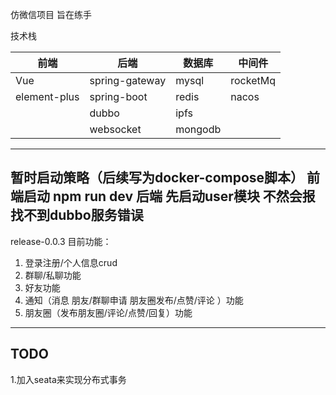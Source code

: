 仿微信项目 旨在练手

技术栈

| 前端         | 后端                 | 数据库 | 中间件 |        
| ------------ | -------------------- | ------ | ------ |
| Vue          | spring-gateway       | mysql  | rocketMq|
| element-plus | spring-boot          | redis  | nacos |
|              | dubbo                | ipfs   |       |
|              | websocket            | mongodb|       |
--------
暂时启动策略（后续写为docker-compose脚本）
前端启动 npm run dev
后端 先启动user模块 不然会报找不到dubbo服务错误 
--------
release-0.0.3
目前功能： 
  1. 登录注册/个人信息crud
  2. 群聊/私聊功能
  3. 好友功能
  4. 通知（消息 朋友/群聊申请 朋友圈发布/点赞/评论 ）功能
  5. 朋友圈（发布朋友圈/评论/点赞/回复）功能
--------
TODO
-------
1.加入seata来实现分布式事务
